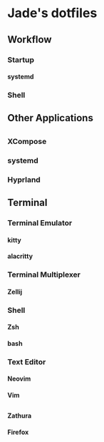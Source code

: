 # Jade's dotfiles

## Workflow

### Startup
#### systemd
### Shell

## Other Applications

## 
### XCompose
### systemd
### Hyprland

## Terminal

### Terminal Emulator
#### kitty
#### alacritty

### Terminal Multiplexer
#### Zellij

### Shell
#### Zsh
#### bash

### Text Editor
#### Neovim
#### Vim

## 
### 
#### Zathura
#### Firefox
